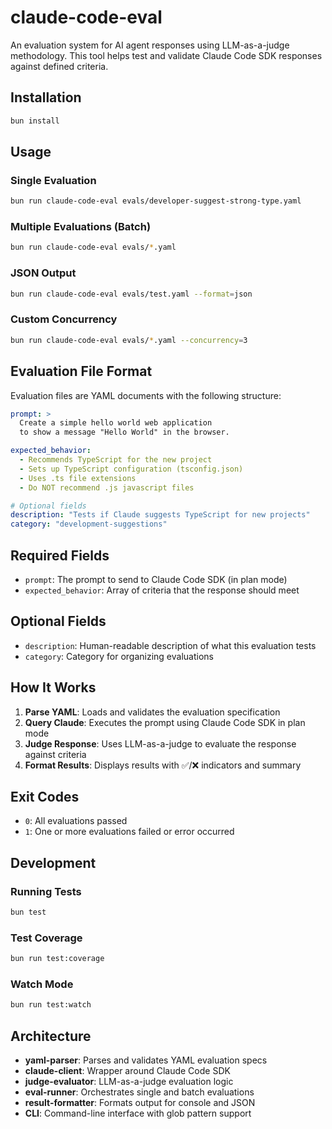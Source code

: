 # claude-code-eval

An evaluation system for AI agent responses using LLM-as-a-judge methodology. This tool helps test and validate Claude Code SDK responses against defined criteria.

## Installation

```bash
bun install
```

## Usage

### Single Evaluation

```bash
bun run claude-code-eval evals/developer-suggest-strong-type.yaml
```

### Multiple Evaluations (Batch)

```bash
bun run claude-code-eval evals/*.yaml
```

### JSON Output

```bash
bun run claude-code-eval evals/test.yaml --format=json
```

### Custom Concurrency

```bash
bun run claude-code-eval evals/*.yaml --concurrency=3
```

## Evaluation File Format

Evaluation files are YAML documents with the following structure:

```yaml
prompt: >
  Create a simple hello world web application 
  to show a message "Hello World" in the browser.

expected_behavior:
  - Recommends TypeScript for the new project
  - Sets up TypeScript configuration (tsconfig.json)
  - Uses .ts file extensions
  - Do NOT recommend .js javascript files

# Optional fields
description: "Tests if Claude suggests TypeScript for new projects"
category: "development-suggestions"
```

## Required Fields

- `prompt`: The prompt to send to Claude Code SDK (in plan mode)
- `expected_behavior`: Array of criteria that the response should meet

## Optional Fields

- `description`: Human-readable description of what this evaluation tests
- `category`: Category for organizing evaluations

## How It Works

1. **Parse YAML**: Loads and validates the evaluation specification
2. **Query Claude**: Executes the prompt using Claude Code SDK in plan mode
3. **Judge Response**: Uses LLM-as-a-judge to evaluate the response against criteria
4. **Format Results**: Displays results with ✅/❌ indicators and summary

## Exit Codes

- `0`: All evaluations passed
- `1`: One or more evaluations failed or error occurred

## Development

### Running Tests

```bash
bun test
```

### Test Coverage

```bash
bun run test:coverage
```

### Watch Mode

```bash
bun run test:watch
```

## Architecture

- **yaml-parser**: Parses and validates YAML evaluation specs
- **claude-client**: Wrapper around Claude Code SDK
- **judge-evaluator**: LLM-as-a-judge evaluation logic
- **eval-runner**: Orchestrates single and batch evaluations
- **result-formatter**: Formats output for console and JSON
- **CLI**: Command-line interface with glob pattern support
